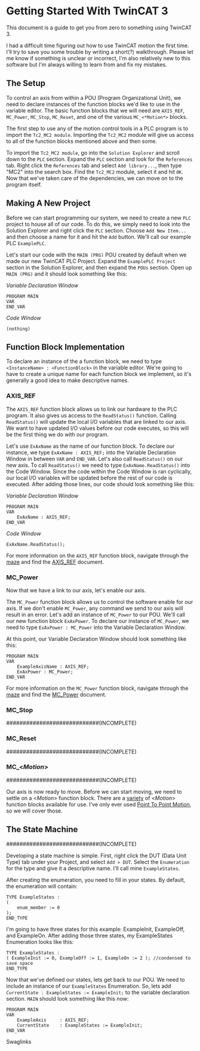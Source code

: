 # Getting Started With TwinCAT 3
This document is a guide to get you from zero to something using TwinCAT 3.

I had a difficult time figuring out how to use TwinCAT motion the first time. I'll try to save you some trouble by writing a short(?) walkthrough. Please let me know if something is unclear or incorrect, I'm also relatively new to this software but I'm always willing to learn from and fix my mistakes.

## The Setup

To control an axis from within a POU (Program Organizational Unit), we need to declare instances of the function blocks we'd like to use in the variable editor. The basic function blocks that we will need are `AXIS_REF`, `MC_Power`, `MC_Stop`, `MC_Reset`, and one of the various `MC_<*Motion*>` blocks.

The first step to use any of the motion control tools in a PLC program is to import the `Tc2_MC2 module`. Importing the `Tc2_MC2` module will give us access to all of the function blocks mentioned above and then some.

To import the `Tc2_MC2 module`, go into the `Solution Explorer` and scroll down to the `PLC` section. Expand the `PLC` section and look for the `References` tab. Right click the `References` tab and select `Add library...`, then type "MC2" into the search box. Find the `Tc2_MC2` module, select it and hit `OK`. Now that we've taken care of the dependencies, we can move on to the program itself.

## Making A New Project

Before we can start programming our system, we need to create a new `PLC` project to house all of our code. To do this, we simply need to look into the Solution Explorer and right click the `PLC` section. Choose `Add New Item...` and then choose a name for it and hit the `Add` button. We'll call our example PLC `ExamplePLC`.

Let's start our code with the `MAIN (PRG)` POU created by default when we made our new TwinCAT PLC Project. Expand the `ExamplePLC Project` section in the Solution Explorer, and then expand the `POUs` section. Open up `MAIN (PRG)` and it should look something like this:

*Variable Declaration Window*
```
PROGRAM MAIN
VAR
END_VAR
```
*Code Window*
```
(nothing)
```

## Function Block Implementation

To declare an instance of the a function block, we need to type `<InstanceName> : <FunctionBlock>` in the variable editor. We're going to have to create a unique name for each function block we implement, so it's generally a good idea to make descriptive names.

### AXIS_REF

The `AXIS_REF` function block allows us to link our hardware to the PLC program. It also gives us access to the `ReadStatus()` function. Calling `ReadStatus()` will update the local I/O variables that are linked to our axis. We want to have updated I/O values before our code executes, so this will be the first thing we do with our program. 

Let's use `ExAxName` as the name of our function block. To declare our instance, we type `ExAxName : AXIS_REF;` into the Variable Declaration Window in between `VAR` and `END_VAR`.  Let's also call `ReadStatus()` on our new axis. To call `ReadStatus()` we need to type `ExAxName.ReadStatus()` into the Code Window. Since the code within the Code Window is ran cyclically, our local I/O variables will be updated before the rest of our code is executed. After adding those lines, our code should look something like this:

*Variable Declaration Window*
```
PROGRAM MAIN
VAR
	ExAxName : AXIS_REF;
END_VAR
```
*Code Window*
```
ExAxName.ReadStatus();
```

For more information on the `AXIS_REF` function block, navigate through the [maze][2] and find the [AXIS_REF][1] document.



### MC_Power

Now that we have a link to our axis, let's enable our axis.

The `MC_Power` function block allows us to control the software enable for our axis. If we don't enable `MC_Power`, any command we send to our axis will result in an error. Let's add an instance of `MC_Power` to our POU. We'll call our new function block `ExAxPower`. To declare our instance of `MC_Power`, we need to type `ExAxPower : MC_Power` into the Variable Declaration Window.

At this point, our Variable Declaration Window should look something like this:

```
PROGRAM MAIN
VAR
	ExampleAxisName : AXIS_REF;
	ExAxPower : MC_Power;
END_VAR
```

For more information on the `MC_Power` function block, navigate through the [maze][2] and find the [MC_Power][3] document.

### MC_Stop

############################(INCOMPLETE)


### MC_Reset

############################(INCOMPLETE)

### MC_<*Motion*>

############################(INCOMPLETE)

Our axis is now ready to move. Before we can start moving, we need to settle on a <*Motion*> function block. There are a [variety][4] of <*Motion*> function blocks available for use. I've only ever used [Point To Point Motion][5], so we will cover those.


## The State Machine 
############################(INCOMPLETE)

Developing a state machine is simple. First, right click the DUT (Data Unit Type) tab under your Project, and select `Add > DUT`. Select the `Enumeration` for the type and give it a descriptive name. I'll call mine `ExampleStates`.

After creating the enumeration, you need to fill in your states. By default, the enumeration will contain: 
```
TYPE ExampleStates :
(
	enum_member := 0
);
END_TYPE
```
I'm going to have three states for this example: ExampleInit, ExampleOff, and ExampleOn. After adding those three states, my ExampleStates Enumeration looks like this:
```
TYPE ExampleStates :
( ExampleInit := 0, ExampleOff := 1, ExampleOn := 2 ); //condensed to save space
END_TYPE
```

Now that we've defined our states, lets get back to our POU. We need to include an instance of our `ExampleStates` Enumeration. So, lets add `CurrentState : ExampleStates := ExampleInit;` to the variable declaration section. `MAIN` should look something like this now:
```
PROGRAM MAIN
VAR
	ExampleAxis 	: AXIS_REF;
	CurrentState 	: ExampleStates := ExampleInit;
END_VAR
```






Swaglinks

[1]:http://infosys.beckhoff.com/content/1033/tcplclib_tc2_mc2/70132363.html?id=14256
[2]:http://infosys.beckhoff.com/index_en.htm
[3]:http://infosys.beckhoff.com/content/1033/tcplclib_tc2_mc2/70049419.html?id=14201
[4]:http://infosys.beckhoff.com/content/1033/tcplclib_tc2_mc2/70091915.html?id=14229
[5]:http://infosys.beckhoff.com/content/1033/tcplclib_tc2_mc2/70093323.html?id=14230

